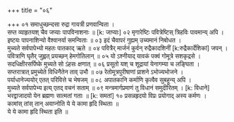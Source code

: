 +++
title = "०६"

+++
०१  समाधुच्छन्दसा रुद्रा गायत्री प्रणवान्विता ।  <br>सप्त व्याहृतयश् चैव जप्याः पापविनाशनाः ॥ [k: जाप्याः]
०२  मृगारेष्टिः पवित्रेष्टिस् त्रिहविः पावमान्य् अपि ।  <br>इष्टयः पापनाशिन्यो वैश्वानर्या समन्विताः ॥
०३  इदं चैवापरं गुह्यम् उच्यमानं निबोधत ।  <br>मुच्यते सर्वपापेभ्यो महतः पातकाद् ऋते ॥
०४  पवित्रैर् मार्जनं कुर्वन् रुद्रैकादशिनीं [k:रुद्रैकार्देशिकां] जपन् ।  <br>पवित्राणि घृतैर् जुह्वत् प्रयच्छन् हेमगोतिलान् ॥
०५  यो ऽश्नीयाद् यावकं पक्वं गोमूत्रे सशकृद्रसे ।  <br>सदधिक्षीरसर्पिष्के मुच्यते सो ऽंहसः क्षणात् ॥
०६  प्रसूतो यश् च शूद्रायां येनागम्या च लङ्घिता ।  <br>सप्तरात्रात् प्रमुच्येते विधिनैतेन ताव् उभौ ॥
०७  रेतोमूत्रपुरीषाणां प्राशने ऽभोज्यभोजने ।  <br>पर्याधानेज्ययोर् एतत् परिवित्ते च भेषजम् ॥
०८  अपातकानि कर्माणि कृत्वैव सुबहून्य् अपि ।  <br>मुच्यते सर्वपापेभ्य इत्य् एतद् वचनं सताम् ॥
०९  मन्त्रमार्गप्रमाणं तु विधानं समुदीरितम् । [k: विधाने]  <br>भरद्वाजादयो येन ब्रह्मणः सात्मतां गताः ॥ [k: समतां]
१०  प्रसन्नहृदयो विप्रः प्रयोगाद् अस्य कर्मणः ।  <br>कामांस् तांस् तान् अवाप्नोति ये ये कामा हृदि स्थिताः ॥  <br>ये ये कामा हृदि स्थिता इति ॥
